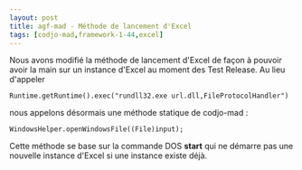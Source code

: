 ```yaml
---
layout: post
title: agf-mad - Méthode de lancement d'Excel
tags: [codjo-mad,framework-1-44,excel]
---
```

Nous avons modifié la méthode de lancement d'Excel de façon à pouvoir avoir la main sur un instance d'Excel au moment des Test Release.
Au lieu d'appeler
```
Runtime.getRuntime().exec("rundll32.exe url.dll,FileProtocolHandler")
```
nous appelons désormais une méthode statique de codjo-mad :
```
WindowsHelper.openWindowsFile((File)input);
```
Cette méthode se base sur la commande DOS **start** qui ne démarre pas une nouvelle instance d'Excel si une instance existe déjà.
